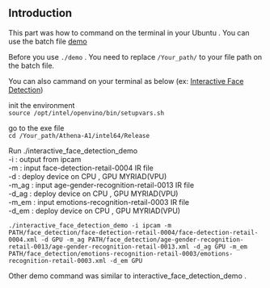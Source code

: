 ## Introduction
This part was how to command on the terminal in your Ubuntu . You can use the batch file [demo](https://github.com/Asrockind/Athena-A1/blob/master/demo/demo)

Before you use ` ./demo ` . You need to replace `/Your_path/` to your file path on the batch file.

You can also cammand on your terminal as below (ex: [Interactive Face Detection](https://docs.openvinotoolkit.org/2019_R1/_inference_engine_samples_interactive_face_detection_demo_README.html)) 

init the environment <br>
`source /opt/intel/openvino/bin/setupvars.sh`

go to the exe file <br>
`cd /Your_path/Athena-A1/intel64/Release`

Run ./interactive_face_detection_demo  <br>
-i : output from ipcam <br>
-m : input face-detection-retail-0004 IR file <br>
-d : deploy device on CPU , GPU  MYRIAD(VPU) <br>
-m_ag : input age-gender-recognition-retail-0013 IR file <br>
-d_ag : deploy device on CPU , GPU  MYRIAD(VPU) <br>
-m_em : input emotions-recognition-retail-0003 IR file <br>
-d_em : deploy device on CPU , GPU  MYRIAD(VPU) <br>

`./interactive_face_detection_demo -i ipcam -m PATH/face_detection/face-detection-retail-0004/face-detection-retail-0004.xml -d GPU -m_ag PATH/face_detection/age-gender-recognition-retail-0013/age-gender-recognition-retail-0013.xml -d_ag GPU -m_em PATH/face_detection/emotions-recognition-retail-0003/emotions-recognition-retail-0003.xml -d_em GPU `

Other demo command was similar to interactive_face_detection_demo .

